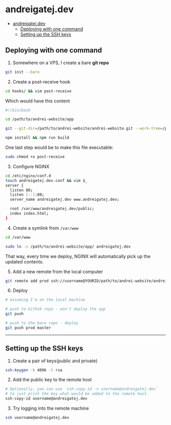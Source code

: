 # andreigatej.dev

- [andreigatej.dev](#andreigatejdev)
  - [Deploying with one command](#deploying-with-one-command)
  - [Setting up the SSH keys](#setting-up-the-ssh-keys)

## Deploying with one command

1. Somewhere on a VPS, I create a bare **git repo**

```bash
git init --bare
```

2. Create a post-receive hook

```bash
cd hooks/ && vim post-receive
```

Which would have this content

```bash
#!/bin/bash

cd /path/to/andrei-website/app

git --git-dir=/path/to/andrei-website/andrei-website.git --work-tree=/path/to/andrei-website/app checkout master -f

npm install && npm run build
```

One last step would be to make this file executable:

```bash
sudo chmod +x post-receive
```

3. Configure NGINX

```bash
cd /etc/nginx/conf.d
touch andreigatej.dev.conf && vim $_
server {
  listen 80;
  listen [::]:80;
  server_name andreigatej.dev www.andreigatej.dev;

  root /var/www/andreigatej.dev/public;
  index index.html;
}
```

4. Create a symlink from `/var/www`

```bash
cd /var/www

sudo ln -s /path/to/andrei-website/app/ andreigatej.dev
```

That way, every time we deploy, NGINX will automatically pick up the updated contents.

5. Add a new remote from the local computer

```bash
git remote add prod ssh://username@YOURID/path/to/andrei-website/andrei-website.git
```

6. Deploy

```bash
# assuming I'm on the local machine

# push to Github repo - won't deploy the app
git push

# push to the bare repo - deploy
git push prod master
```

---

## Setting up the SSH keys


1. Create a pair of keys(public and private)

```bash
ssh-keygen -b 4096 -t rsa
```

2. Add the public key to the remote host

```bash
# Optionally, you can use `ssh-copy-id -n username@andreigatej.dev`
# to just print the key what would be added to the remote host.
ssh-copy-id username@andreigatej.dev
```

3. Try logging into the remote machine

```bash
ssh username@andreigatej.dev
```